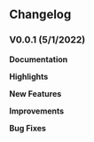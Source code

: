 ## Changelog

### V0.0.1 (5/1/2022)


**Documentation**

**Highlights**

**New Features**

**Improvements**

**Bug Fixes**

